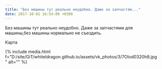 ```yaml
---
title: "Без машины тут реально неудобно. Даже за запчастям..."
date: 2017-10-01 16:54:00 +0300
---
```


Без машины тут реально неудобно. Даже за запчастями для машины,без машины нормально не съездить.

Карта

{% include media.html f="D:/site/GiT/whiteldragon.github.io/assets/vk_photos/3/7Olod0320h8.jpg" alt="" %}
